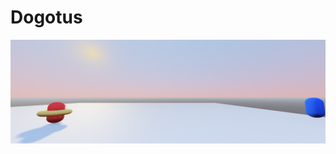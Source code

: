 # Dogotus

![There's a dogot among us](https://github.com/BarackOBusiness/dogotus/blob/master/Dogotus.png)
